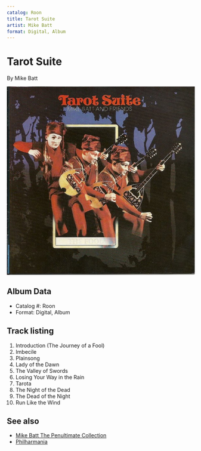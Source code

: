 ```yaml
---
catalog: Roon
title: Tarot Suite
artist: Mike Batt
format: Digital, Album
---
```


# Tarot Suite

By Mike Batt

![](../../assets/albumcovers/Mike_Batt-Tarot_Suite.png)

## Album Data

- Catalog #: Roon
- Format: Digital, Album


## Track listing


1. Introduction (The Journey of a Fool)
2. Imbecile
3. Plainsong
4. Lady of the Dawn
5. The Valley of Swords
6. Losing Your Way in the Rain
7. Tarota
8. The Night of the Dead
9. The Dead of the Night
10. Run Like the Wind


## See also

- [Mike Batt The Penultimate Collection](Mike_Batt_The_Penultimate_Collection.md)
- [Philharmania](Philharmania.md)
